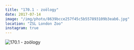 ```yaml
---
title: "170.1 - zoölogy"
date: 2017-07-14
image: "/img/photo/8639bcce257f45c5b557893109b3eab6.jpg"
location: "ZSL London Zoo"
instagram: true
---
```


![170.1 - zoölogy](/img/photo/8639bcce257f45c5b557893109b3eab6.jpg)
